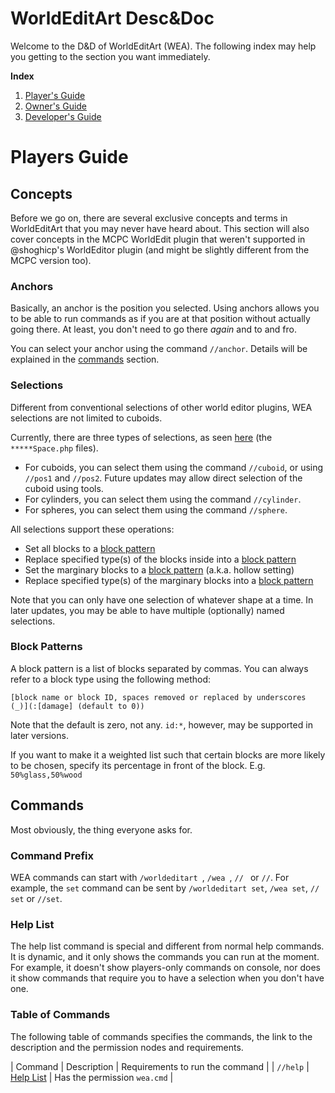 WorldEditArt Desc&Doc
===
Welcome to the D&D of WorldEditArt (WEA). The following index may help you getting to the section you want immediately.

__Index__
1. [Player's Guide](#players_guide)
2. [Owner's Guide](#owners_guide)
3. [Developer's Guide](#developers_guide)

# Players Guide

## Concepts
Before we go on, there are several exclusive concepts and terms in WorldEditArt that you may never have heard about. This section will also cover concepts in the MCPC WorldEdit plugin that weren't supported in @shoghicp's WorldEditor plugin (and might be slightly different from the MCPC version too).

### Anchors
Basically, an anchor is the position you selected. Using anchors allows you to be able to run commands as if you are at that position without actually going there. At least, you don't need to go there _again_ and to and fro.

You can select your anchor using the command `//anchor`. Details will be explained in the [commands](#commands) section.

### Selections
Different from conventional selections of other world editor plugins, WEA selections are not limited to cuboids.

Currently, there are three types of selections, as seen [here](https://github.com/PEMapModder/Small-ZC-Plugins/tree/master/WorldEditArt/src/pemapmodder/worldeditart/utils/spaces) (the `*****Space.php` files).
* For cuboids, you can select them using the command `//cuboid`, or using `//pos1` and `//pos2`. Future updates may allow direct selection of the cuboid using tools.
* For cylinders, you can select them using the command `//cylinder`.
* For spheres, you can select them using the command `//sphere`.

All selections support these operations:
* Set all blocks to a [block pattern](block-patterns)
* Replace specified type(s) of the blocks inside into a [block pattern](block-patterns)
* Set the marginary blocks to a [block pattern](block-patterns) (a.k.a. hollow setting)
* Replace specified type(s) of the marginary blocks into a [block pattern](block-patterns)

Note that you can only have one selection of whatever shape at a time. In later updates, you may be able to have multiple (optionally) named selections.

### Block Patterns
A block pattern is a list of blocks separated by commas. You can always refer to a block type using the following method:

```
[block name or block ID, spaces removed or replaced by underscores (_)](:[damage] (default to 0))
```

Note that the default is zero, not any. `id:*`, however, may be supported in later versions.

If you want to make it a weighted list such that certain blocks are more likely to be chosen, specify its percentage in front of the block. E.g. `50%glass,50%wood`

## Commands
Most obviously, the thing everyone asks for.

### Command Prefix
WEA commands can start with `/worldeditart `, `/wea `, `// ` or `//`. For example, the `set` command can be sent by `/worldeditart set`, `/wea set`, `// set` or `//set`.

### Help List
The help list command is special and different from normal help commands. It is dynamic, and it only shows the commands you can run at the moment. For example, it doesn't show players-only commands on console, nor does it show commands that require you to have a selection when you don't have one.

### Table of Commands
The following table of commands specifies the commands, the link to the description and the permission nodes and requirements.

| Command | Description | Requirements to run the command |
| `//help` | [Help List](#help-list) | Has the permission `wea.cmd` |
